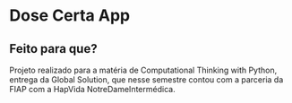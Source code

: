 # Dose Certa App

## Feito para que?
Projeto realizado para a matéria de Computational Thinking with Python, entrega da Global Solution, que nesse semestre contou com a parceria da FIAP com a HapVida NotreDameIntermédica.
